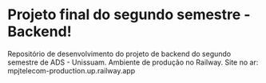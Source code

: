 # Projeto final do segundo semestre - Backend!
Repositório de desenvolvimento do projeto de backend do segundo semestre de ADS - Unissuam.
Ambiente de produção no Railway.
Site no ar: mpjtelecom-production.up.railway.app
